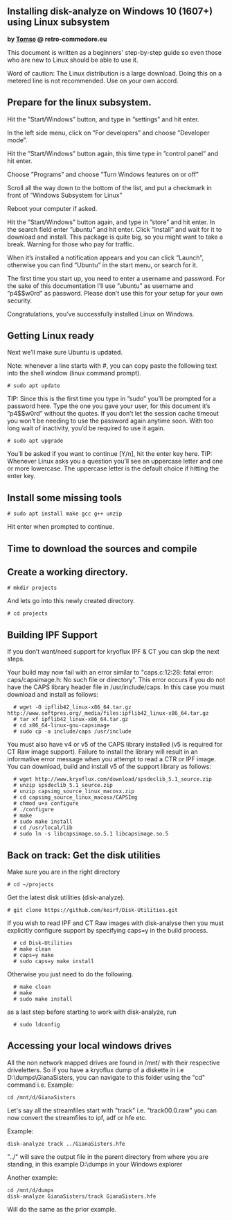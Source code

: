 ## Installing disk-analyze on Windows 10 (1607+) using Linux subsystem
**by [Tomse](http://retro-commodore.eu) @ retro-commodore.eu**

This document is written as a beginners' step-by-step guide so even
those who are new to Linux should be able to use it.

Word of caution: The Linux distribution is a large download. Doing
this on a metered line is not recommended. Use on your own accord.


## Prepare for the linux subsystem.

Hit the ”Start/Windows” button, and type in ”settings” and hit enter.

In the left side menu, click on ”For developers” and choose ”Developer
mode”.

Hit the ”Start/Windows” button again, this time type in ”control
panel” and hit enter.

Choose ”Programs” and choose ”Turn Windows features on or off”

Scroll all the way down to the bottom of the list, and put a checkmark
in front of ”Windows Subsystem for Linux”

Reboot your computer if asked.

Hit the ”Start/Windows” button again, and type in ”store” and hit
enter.  In the search field enter ”ubuntu” and hit enter. Click
”install” and wait for it to download and install. This package is
quite big, so you might want to take a break. Warning for those who
pay for traffic.

When it’s installed a notification appears and you can click ”Launch”,
otherwise you can find ”Ubuntu” in the start menu, or search for it.

The first time you start up, you need to enter a username and
password. For the sake of this documentation I’ll use ”ubuntu” as
username and ”p4$$w0rd” as password. Please don’t use this for your
setup for your own security.

Congratulations, you’ve successfully installed Linux on Windows.


## Getting Linux ready

Next we’ll make sure Ubuntu is updated.

Note: whenever a line starts with #, you can copy paste the following
text into the shell window (linux command prompt).

```
# sudo apt update
```

TIP: Since this is the first time you type in ”sudo” you’ll be
prompted for a password here. Type the one you gave your user, for
this document it’s ”p4$$w0rd” without the quotes. If you don’t let the
session cache timeout you won’t be needing to use the password again
anytime soon. With too long wait of inactivity, you’d be required to
use it again.

```
# sudo apt upgrade
```

You’ll be asked if you want to continue [Y/n], hit the enter key here.
TIP: Whenever Linux asks you a question you’ll see an uppercase letter
and one or more lowercase. The uppercase letter is the default choice
if hitting the enter key.


## Install some missing tools
```
# sudo apt install make gcc g++ unzip
```
Hit enter when prompted to continue.


## Time to download the sources and compile

## Create a working directory.
```
# mkdir projects
```

And lets go into this newly created directory.
```
# cd projects
```


## Building IPF Support

If you don’t want/need support for kryoflux IPF & CT you can skip the
next steps.

Your build may now fail with an error similar to "caps.c:12:28: fatal
error: caps/capsimage.h: No such file or directory".  This error
occurs if you do not have the CAPS library header file in
/usr/include/caps. In this case you must download and install as
follows:
```
  # wget -O ipflib42_linux-x86_64.tar.gz http://www.softpres.org/_media/files:ipflib42_linux-x86_64.tar.gz
  # tar xf ipflib42_linux-x86_64.tar.gz
  # cd x86_64-linux-gnu-capsimage
  # sudo cp -a include/caps /usr/include
```

You must also have v4 or v5 of the CAPS library installed (v5 is
required for CT Raw image support). Failure to install the library
will result in an informative error message when you attempt to read a
CTR or IPF image.  You can download, build and install v5 of the
support library as follows:
```
  # wget http://www.kryoflux.com/download/spsdeclib_5.1_source.zip
  # unzip spsdeclib_5.1_source.zip
  # unzip capsimg_source_linux_macosx.zip
  # cd capsimg_source_linux_macosx/CAPSImg
  # chmod u+x configure
  # ./configure
  # make
  # sudo make install
  # cd /usr/local/lib
  # sudo ln -s libcapsimage.so.5.1 libcapsimage.so.5
```

## Back on track: Get the disk utilities

Make sure you are in the right directory
```
# cd ~/projects
```

Get the latest disk utilities (disk-analyze).
```
# git clone https://github.com/keirf/Disk-Utilities.git
```

If you wish to read IPF and CT Raw images with disk-analyse then you must
explicitly configure support by specifying caps=y in the build process.
```
  # cd Disk-Utilities
  # make clean
  # caps=y make
  # sudo caps=y make install
```

Otherwise you just need to do the following.
```
  # make clean
  # make
  # sudo make install
```

as a last step before starting to work with disk-analyze, run 
```
  # sudo ldconfig
```

## Accessing your local windows drives
All the non network mapped drives are found in /mnt/ with their
respective driveletters.  So if you have a kryoflux dump of a diskette
in i.e D:\dumps\GianaSisters, you can navigate to this folder using
the "cd" command i.e.
Example:
```
cd /mnt/d/GianaSisters
``` 

Let's say all the streamfiles start with "track"  i.e. "track00.0.raw"
you can now convert the streamfiles to ipf, adf or hfe etc.

Example:
```
disk-analyze track ../GianaSisters.hfe
``` 
"../" will save the output file in the parent directory from where you
are standing, in this example D:\dumps in your Windows explorer

Another example:
```
cd /mnt/d/dumps
disk-analyze GianaSisters/track GianaSisters.hfe
``` 
Will do the same as the prior example.
